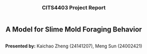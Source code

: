 <div style="display: flex; flex-direction: column; justify-content: center; align-items: center; height: 100vh;">
  <h3>CITS4403 Project Report</h3>
  <h2>A Model for Slime Mold Foraging Behavior</h1>
  <p><strong>Presented by:</strong> Kaichao Zheng (24141207), Meng Sun (24002421)</p>


</div>

# 1. Problem Statement

### Case Background

The slime mold *[Physarum polycephalum](https://en.wikipedia.org/wiki/Physarum_polycephalum)* is well-known in the field of graph theory. As a brainless single-cell organism, it has been found to be equipped with "judgemental and memory power" without any nervous system. At its smallest, *Physarum* can exist as microscopic cells, which actively swim about. These cells are attracted to each other, and when they swarm together, they can merge. The result is a single giant cell called a plasmodium, which can extend for meters [1]. The shortest path problem is a significant area in graph theory which focuses on finding the minimum weight path between two vertices. The slime mold was demonstrated to have genius in finding the shortest way to its food in a simplified laboratory environment. [The path-finding experiment of slime mold [2]](https://www.youtube.com/watch?v=czk4xgdhdY4) was originally conducted in 2006 by a Japanese research team led by [Atsushi Tero](https://en.wikipedia.org/wiki/Atsushi_Tero) from Hokkaido University's Graduate School of Science [3].

### Research Motivation

We modelled this slime mold foraging behaviour in a maze as our project because of several ideal experiment features. First, its field is based on the fundamental graph theory concepts we learnt. Next, all the elements in this real-world experiment can be abstracted as points in a two-dimensional world that is similar to the segregation model and the sugarscape model we learnt in Agent-Based Modelling. Then, the brainlessness of slime mold makes it feasible to simplify and replicate in a computer-simulated environment. Finally, the original mold-maze model is extensible if we break the maze wall and put more oats around the single mold. This is another topic in graph theory called single-source shortest path. One well-known solution for this problem is Dijkstra's algorithm which we can apply for future work.

### Suitability Evaluation for Agent-Based Modelling

<img src="https://i.gzn.jp/img/2016/12/26/slime-molds/cap00010_m.jpg" alt="img" style="zoom:67%;" />

Our initial mold-maze model was based on Tero's shortest path problem experiment in 2006. The basic elements of agent-based modelling have a one-to-one correspondence with the components of this model. Evidently, the agent in our model is slime mold, who live in this 2-D vitural world. Next, the environment is the maze, which constrains the path of mold foraging. Then, both agent and environment have their unique attributes. The mold possesses energy or age constraints as its agent attributes, while the maze has god-given oats as its environment attribute. Finally, there is a mechanism for agent-to-environment interaction, as the slime mold instinctively searches for food to survive.

### Complexity Factor Analysis

Although our model is a simplified mold-maze experiment, it does have the potential to simulate a more complex system. In a real-world scenario, there will be more factors that can influence the behaviour of slime mold:

* The real-world foraging logic of slime mold is much more intricate than our assumption. The slime mold shows two different strategies: 
* Slime mold has its preference among various foods, and can also be influenced by repellents like salt, coffee, or light [1]. We can set the weight of different items in a maze to influence the track mold foraging in our future work.
* Slime mold is capable of learning. If the sole food source is placed on an island connected by a bridge filled with repellents, the mold will repulse, take risks, overcome, and ultimately habituate environmental interferences [1]. We can update the maze generation algorithm to better simulate this island model in our future work.
* Multiple slime molds have been confirmed of their cooperative behaviours. Using the same bridge-crossing experiment, slime molds can tranfer what they learnt by merging with each other. They possess memory ability at the cellular level and are able to transmit information to another cell body [1].

### Model Application

<img src="D:\桌面\2.png" alt="2" style="zoom:50%;" />

Our extended mold-Petri dish model was built upon another real-world research in 2010–[the mold-inspired adaptive city network design[4]](https://www.youtube.com/watch?v=GwKuFREOgmo&embeds_referring_euri=https%3A%2F%2Fgigazine.net%2F&source_ve_path=OTY3MTQ). This application was conceived by [Atsushi Tero](https://en.wikipedia.org/wiki/Atsushi_Tero) either. The single slime mold in this experiment ultimately drew a network on a wall-less Petri dish that closely resembles the Tokyo-area railway system [5]. Later followers who repeated this experiment in other countries also got nearly all interstate highways [1].

Our works align with the original intention of this computational modelling, which is to simulate and study complex systems via computer.

# 2. Model Design Process (reference)

### Model Design

text

### Complexity Reflection

text

# 3. Simulation Results and Analysis

### Visualisation

text

### Quantitative Analysis

text

### Parameter Impact

text

### Real-World Reflection

text

# 4. Conclusion

### Summary

text

### Limitations

bug、时间复杂度

### Future Work

草稿[1]

Earlier this year, Dussutour showed that [slime molds can learn](http://rspb.royalsocietypublishing.org/content/283/1829/20160446)—at least, to a simple degree. She presented them with an obstacle course: To reach some food, they had to crawl over a bridge that was laced with repellents like salt or coffee. At first, the molds were clearly repulsed, and were slow to ooze across. With more repetitions, they became habituated; they got used to the chemicals, started ignoring them, and moved faster. And if Dussutour gave them a long timeout, and then reintroduced them to the bridge, they were just as reluctant to cross as they originally were.

今年早些时候，杜苏图尔证明[粘菌可以学习](http://rspb.royalsocietypublishing.org/content/283/1829/20160446)——至少在简单的程度上是这样。她向他们展示了一个障碍训练场：为了获得一些食物，他们必须爬过一座撒有盐或咖啡等驱虫剂的桥。起初，霉菌明显被排斥，并且缓慢地渗出。重复次数多了，他们就习惯了。他们习惯了这些化学物质，开始忽视它们，并且行动得更快。而如果杜苏图尔让他们暂停了很长一段时间，然后重新将他们引入桥上，他们就会像原来一样不愿意过桥。



觅食算法

* BFS混合DFS

多燕麦（单源最短路径）

* 图论

多个黏菌（多源最短路径）

* 合作现象

---

# References

引用排版工具：https://www.mybib.com/

[1] E. Yong, “The Brainless Slime That Can Learn By Fusing,” *The Atlantic*, Dec. 21, 2016. https://www.theatlantic.com/science/archive/2016/12/the-brainless-slime-that-can-learn-by-fusing/511295/ (accessed Oct. 09, 2024).

[2] EffettoKirlian, “Slime Mold Physarum Finds the Shortest Path in a Maze,” *YouTube*, May 14, 2011. https://www.youtube.com/watch?v=czk4xgdhdY4 (accessed Oct. 09, 2024).

[3] A. Tero, R. Kobayashi, and T. Nakagaki, “真正粘菌変形体による最適ネットワー,” *数理解析研究所講究録*, no. 1499, pp. 159–166, 2026, Accessed: Oct. 09, 2024. [Online]. Available: https://www.kurims.kyoto-u.ac.jp/~kyodo/kokyuroku/contents/pdf/1499-20.pdf

[4] Harvard Magazine, “Slime mold form a map of the Tokyo-area railway system,” *YouTube*. 2010. Accessed: Oct. 09, 2024. [Online]. Available: https://www.youtube.com/watch?v=GwKuFREOgmo

[5] A. Tero *et al.*, “Rules for Biologically Inspired Adaptive Network Design,” *Science*, vol. 327, no. 5964, pp. 439–442, Jan. 2010, doi: https://doi.org/10.1126/science.1177894.

[6] S. Ishibashi, “A mysterious power of the yellow slime ‘Mojihokori’ that solves the maze and does not have a brain or nerve and shares memory by fusing,” *GIGAZINE*, Dec. 26, 2016. https://gigazine.net/gsc_news/en/20161226-slime-molds/ (accessed Oct. 01, 2024).

---

# Appendix

